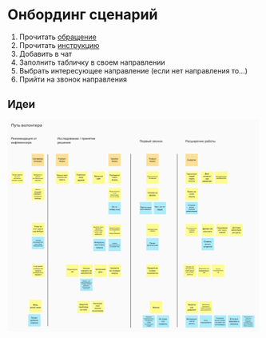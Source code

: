 # Онбординг сценарий

1. Прочитать [обращение](../)
2. Прочитать [инструкцию](./)
3. Добавить в чат
4. Заполнить табличку в своем направлении
5. Выбрать интересующее направление \(если нет направления то...\)
6. Прийти на звонок направления

## Идеи

![](../.gitbook/assets/image%20%2834%29.png)

